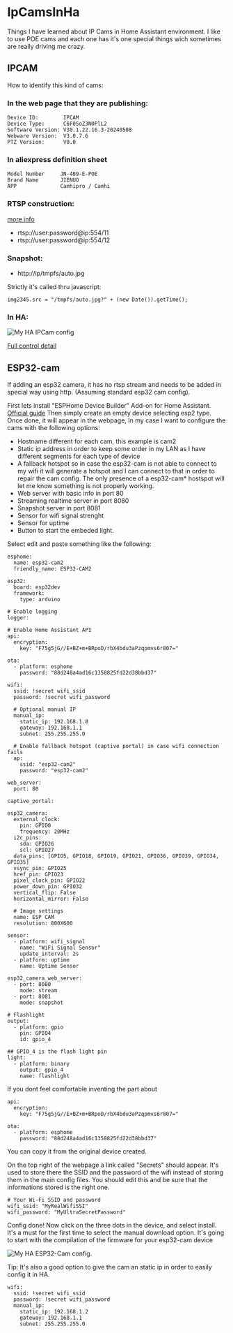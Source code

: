 # IpCamsInHa
Things I have learned about IP Cams in Home Assistant environment. I like to use POE cams and each one has it's one special things wich sometimes are really driving me crazy.

## IPCAM

How to identify this kind of cams:

### In the web page that they are publishing:
```
Device ID:        IPCAM
Device Type:      C6F0SoZ3N0PlL2
Software Version: V30.1.22.16.3-20240508
Webware Version:  V3.0.7.6
PTZ Version:      V0.0
```
### In aliexpress definition sheet
```
Model Number     JN-409-E-POE
Brand Name       JIENUO
APP              Camhipro / Camhi
```
### RTSP construction:

[more info](https://camhi.pro/how-to-add-wifi-camera-to-ispy/)
- rtsp://user:password@ip:554/11
- rtsp://user:password@ip:554/12
 
### Snapshot:

- http://ip/tmpfs/auto.jpg

Strictly it's called thru javascript:
```
img2345.src = "/tmpfs/auto.jpg?" + (new Date()).getTime();
```
### In HA:
![My HA IPCam config](https://github.com/urri34/IpCamsInHa/blob/main/IpCamHAConfig.jpg)

[Full control detail](https://github.com/urri34/MyRTSPCapt?tab=readme-ov-file#home-assistant-integration)

## ESP32-cam

If adding an esp32 camera, it has no rtsp stream and needs to be added in special way using http. (Assuming standard esp32 cam config).

First lets install "ESPHome Device Builder" Add-on for Home Assistant. [Official guide](https://esphome.io/guides/getting_started_hassio/) Then simply create an empty device selecting esp2 type. Once done, it will appear in the webpage, In my case I want to configure the cams with the following options:

- Hostname different for each cam, this example is cam2
- Static ip address in order to keep some order in my LAN as I have different segments for each type of device
- A fallback hotspot so in case the esp32-cam is not able to connect to my wifi it will generate a hotspot and I can connect to that in order to repair the cam config. The only presence of a esp32-cam* hostspot will let me know something is not properly working.
- Web server with basic info in port 80
- Streaming realtime server in port 8080
- Snapshot server in port 8081
- Sensor for wifi signal strenght
- Sensor for uptime
- Button to start the embeded light.

Select edit and paste something like the following:

```
esphome:
  name: esp32-cam2
  friendly_name: ESP32-CAM2

esp32:
  board: esp32dev
  framework:
    type: arduino

# Enable logging
logger:

# Enable Home Assistant API
api:
  encryption:
    key: "F75g5jG//E+BZ+m+BRpoD/rbX4bdu3aPzqpmvs6r807="

ota:
  - platform: esphome
    password: "88d248a4ad16c1358825fd22d38bbd37"

wifi:
  ssid: !secret wifi_ssid
  password: !secret wifi_password

  # Optional manual IP
  manual_ip:
    static_ip: 192.168.1.8
    gateway: 192.168.1.1
    subnet: 255.255.255.0

  # Enable fallback hotspot (captive portal) in case wifi connection fails
  ap:
    ssid: "esp32-cam2"
    password: "esp32-cam2"

web_server:
  port: 80

captive_portal:

esp32_camera:
  external_clock:
    pin: GPIO0
    frequency: 20MHz
  i2c_pins:
    sda: GPIO26
    scl: GPIO27
  data_pins: [GPIO5, GPIO18, GPIO19, GPIO21, GPIO36, GPIO39, GPIO34, GPIO35]
  vsync_pin: GPIO25
  href_pin: GPIO23
  pixel_clock_pin: GPIO22
  power_down_pin: GPIO32
  vertical_flip: False
  horizontal_mirror: False

  # Image settings
  name: ESP CAM
  resolution: 800X600

sensor:
  - platform: wifi_signal
    name: "WiFi Signal Sensor"
    update_interval: 2s
  - platform: uptime
    name: Uptime Sensor

esp32_camera_web_server:
  - port: 8080
    mode: stream
  - port: 8081
    mode: snapshot

# Flashlight
output:
  - platform: gpio
    pin: GPIO4
    id: gpio_4

## GPIO_4 is the flash light pin
light:
  - platform: binary
    output: gpio_4
    name: flashlight
```
If you dont feel comfortable inventing the part about
```
api:
  encryption:
    key: "F75g5jG//E+BZ+m+BRpoD/rbX4bdu3aPzqpmvs6r807="

ota:
  - platform: esphome
    password: "88d248a4ad16c1358825fd22d38bbd37"
```
You can copy it from the original device created.

On the top right of the webpage a link called "Secrets" should appear. It's used to store there the SSID and the password of the wifi instead of storing them in the main config files. You should edit this and be sure that the informations stored is the right one.
```
# Your Wi-Fi SSID and password
wifi_ssid: "MyRealWifiSSI"
wifi_password: "MyUltraSecretPassword"
```
Config done! Now click on the three dots in the device, and select install. It's a must for the first time to select the manual download option. It's going to start with the compilation of the firmware for your esp32-cam device


![My HA ESP32-Cam config](https://github.com/urri34/IpCamsInHa/blob/main/ESP32CamHAConfig.jpg.PNG).

Tip: It's also a good option to give the cam an static ip in order to easily config it in HA. 
```
wifi:
  ssid: !secret wifi_ssid
  password: !secret wifi_password
  manual_ip:
    static_ip: 192.168.1.2
    gateway: 192.168.1.1
    subnet: 255.255.255.0
```
